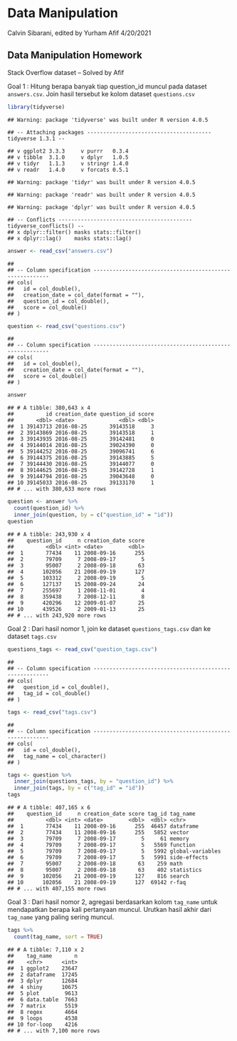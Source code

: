 Data Manipulation
================
Calvin Sibarani, edited by Yurham Afif
4/20/2021

## Data Manipulation Homework

Stack Overflow dataset – Solved by Afif

Goal 1 : Hitung berapa banyak tiap question\_id muncul pada dataset
`answers.csv`. Join hasil tersebut ke kolom dataset `questions.csv`

``` r
library(tidyverse)
```

    ## Warning: package 'tidyverse' was built under R version 4.0.5

    ## -- Attaching packages --------------------------------------- tidyverse 1.3.1 --

    ## v ggplot2 3.3.3     v purrr   0.3.4
    ## v tibble  3.1.0     v dplyr   1.0.5
    ## v tidyr   1.1.3     v stringr 1.4.0
    ## v readr   1.4.0     v forcats 0.5.1

    ## Warning: package 'tidyr' was built under R version 4.0.5

    ## Warning: package 'readr' was built under R version 4.0.5

    ## Warning: package 'dplyr' was built under R version 4.0.5

    ## -- Conflicts ------------------------------------------ tidyverse_conflicts() --
    ## x dplyr::filter() masks stats::filter()
    ## x dplyr::lag()    masks stats::lag()

``` r
answer <- read_csv("answers.csv")
```

    ## 
    ## -- Column specification --------------------------------------------------------
    ## cols(
    ##   id = col_double(),
    ##   creation_date = col_date(format = ""),
    ##   question_id = col_double(),
    ##   score = col_double()
    ## )

``` r
question <- read_csv("questions.csv")
```

    ## 
    ## -- Column specification --------------------------------------------------------
    ## cols(
    ##   id = col_double(),
    ##   creation_date = col_date(format = ""),
    ##   score = col_double()
    ## )

``` r
answer
```

    ## # A tibble: 380,643 x 4
    ##          id creation_date question_id score
    ##       <dbl> <date>              <dbl> <dbl>
    ##  1 39143713 2016-08-25       39143518     3
    ##  2 39143869 2016-08-25       39143518     1
    ##  3 39143935 2016-08-25       39142481     0
    ##  4 39144014 2016-08-25       39024390     0
    ##  5 39144252 2016-08-25       39096741     6
    ##  6 39144375 2016-08-25       39143885     5
    ##  7 39144430 2016-08-25       39144077     0
    ##  8 39144625 2016-08-25       39142728     1
    ##  9 39144794 2016-08-25       39043648     0
    ## 10 39145033 2016-08-25       39133170     1
    ## # ... with 380,633 more rows

``` r
question <- answer %>% 
  count(question_id) %>% 
  inner_join(question, by = c("question_id" = "id"))
question
```

    ## # A tibble: 243,930 x 4
    ##    question_id     n creation_date score
    ##          <dbl> <int> <date>        <dbl>
    ##  1       77434    11 2008-09-16      255
    ##  2       79709     7 2008-09-17        5
    ##  3       95007     2 2008-09-18       63
    ##  4      102056    21 2008-09-19      127
    ##  5      103312     2 2008-09-19        5
    ##  6      127137    15 2008-09-24       24
    ##  7      255697     1 2008-11-01        4
    ##  8      359438     7 2008-12-11        8
    ##  9      420296    12 2009-01-07       25
    ## 10      439526     2 2009-01-13       25
    ## # ... with 243,920 more rows

Goal 2 : Dari hasil nomor 1, join ke dataset `questions_tags.csv` dan ke
dataset `tags.csv`

``` r
questions_tags <- read_csv("question_tags.csv")
```

    ## 
    ## -- Column specification --------------------------------------------------------
    ## cols(
    ##   question_id = col_double(),
    ##   tag_id = col_double()
    ## )

``` r
tags <- read_csv("tags.csv")
```

    ## 
    ## -- Column specification --------------------------------------------------------
    ## cols(
    ##   id = col_double(),
    ##   tag_name = col_character()
    ## )

``` r
tags <- question %>% 
  inner_join(questions_tags, by = "question_id") %>% 
  inner_join(tags, by = c("tag_id" = "id"))
tags
```

    ## # A tibble: 407,165 x 6
    ##    question_id     n creation_date score tag_id tag_name        
    ##          <dbl> <int> <date>        <dbl>  <dbl> <chr>           
    ##  1       77434    11 2008-09-16      255  46457 dataframe       
    ##  2       77434    11 2008-09-16      255   5852 vector          
    ##  3       79709     7 2008-09-17        5     61 memory          
    ##  4       79709     7 2008-09-17        5   5569 function        
    ##  5       79709     7 2008-09-17        5   5992 global-variables
    ##  6       79709     7 2008-09-17        5   5991 side-effects    
    ##  7       95007     2 2008-09-18       63    259 math            
    ##  8       95007     2 2008-09-18       63    402 statistics      
    ##  9      102056    21 2008-09-19      127    816 search          
    ## 10      102056    21 2008-09-19      127  69142 r-faq           
    ## # ... with 407,155 more rows

Goal 3 : Dari hasil nomor 2, agregasi berdasarkan kolom `tag_name` untuk
mendapatkan berapa kali pertanyaan muncul. Urutkan hasil akhir dari
`tag_name` yang paling sering muncul.

``` r
tags %>% 
  count(tag_name, sort = TRUE)
```

    ## # A tibble: 7,110 x 2
    ##    tag_name       n
    ##    <chr>      <int>
    ##  1 ggplot2    23647
    ##  2 dataframe  17245
    ##  3 dplyr      12684
    ##  4 shiny      10675
    ##  5 plot        9613
    ##  6 data.table  7663
    ##  7 matrix      5519
    ##  8 regex       4664
    ##  9 loops       4538
    ## 10 for-loop    4216
    ## # ... with 7,100 more rows
